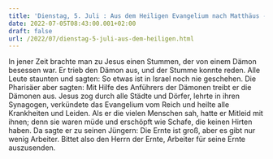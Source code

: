 ```yaml
---
title: 'Dienstag, 5. Juli : Aus dem Heiligen Evangelium nach Matthäus - Mt 9,32-38.'
date: 2022-07-05T08:43:00.001+02:00
draft: false
url: /2022/07/dienstag-5-juli-aus-dem-heiligen.html
---
```


In jener Zeit brachte man zu Jesus einen Stummen, der von einem Dämon besessen war. Er trieb den Dämon aus, und der Stumme konnte reden. Alle Leute staunten und sagten: So etwas ist in Israel noch nie geschehen. Die Pharisäer aber sagten: Mit Hilfe des Anführers der Dämonen treibt er die Dämonen aus. Jesus zog durch alle Städte und Dörfer, lehrte in ihren Synagogen, verkündete das Evangelium vom Reich und heilte alle Krankheiten und Leiden. Als er die vielen Menschen sah, hatte er Mitleid mit ihnen; denn sie waren müde und erschöpft wie Schafe, die keinen Hirten haben. Da sagte er zu seinen Jüngern: Die Ernte ist groß, aber es gibt nur wenig Arbeiter. Bittet also den Herrn der Ernte, Arbeiter für seine Ernte auszusenden.
